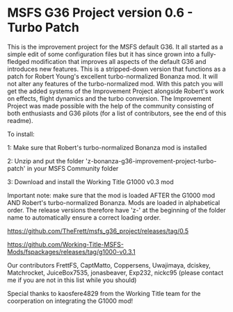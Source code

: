 # MSFS G36 Project version 0.6 - Turbo Patch

This is the improvement project for the MSFS default G36. It all started as a simple edit of some configuration files but it has since grown into a fully-fledged modification that improves all aspects of the default G36 and introduces new features. This is a stripped-down version that functions as a patch for Robert Young's excellent turbo-normalized Bonanza mod. It will not alter any features of the turbo-normalized mod. With this patch you will get the added systems of the Improvement Project alongside Robert's work on effects, flight dynamics and the turbo conversion. The Improvement Project was made possible with the help of the community consisting of both enthusiasts and G36 pilots (for a list of contributors, see the end of this readme).

To install: 

1: Make sure that Robert's turbo-normalized Bonanza mod is installed

2: Unzip and put the folder 'z-bonanza-g36-improvement-project-turbo-patch' in your MSFS Community folder

3: Download and install the Working Title G1000 v0.3 mod

Important note: make sure that the mod is loaded AFTER the G1000 mod AND Robert's turbo-normalized Bonanza. Mods are loaded in alphabetical order. The release versions therefore have 'z-' at the beginning of the folder name to automatically ensure a correct loading order.

https://github.com/TheFrett/msfs_g36_project/releases/tag/0.5

https://github.com/Working-Title-MSFS-Mods/fspackages/releases/tag/g1000-v0.3.1

Our contributors FrettFS, CaptMatto, Coppersens, Uwajimaya, dciskey, Matchrocket, JuiceBox7535, jonasbeaver, Exp232, nickc95 (please contact me if you are not in this list while you should)

Special thanks to kaosfere4829 from the Working Title team for the coorperation on integrating the G1000 mod!
